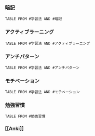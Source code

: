 ### 暗記
```dataview
TABLE FROM #学習法 AND #暗記 
```

### アクティブラーニング
```dataview
TABLE FROM #学習法 AND #アクティブラーニング 
```
### アンチパターン
```dataview
TABLE FROM #学習法 AND #アンチパターン 
```
### モチベーション
```dataview
TABLE FROM #学習法 AND #モチベーション 
```
### 勉強習慣
```dataview
TABLE FROM #勉強習慣
```

### [[Anki]]

